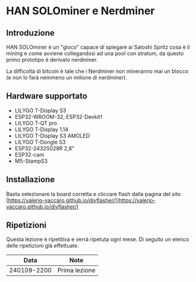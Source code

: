 # HAN SOLOminer e Nerdminer

## Introduzione
HAN SOLOminer è un "gioco" capace di spiegare ai Satoshi Spritz cosa è il mining e come avviene collegandosi ad una pool con stratum, da questo primo prototipo è derivato nerdminer.

La difficoltà di bitcoin è tale che i Nerdminer non mineranno mai un blocco (e non lo farà nemmeno un milione di nerdminer).

## Hardware supportato

- LILYGO T-Display S3 
- ESP32-WROOM-32, ESP32-Devkit1
- LILYGO T-QT pro 
- LILYGO T-Display 1.14 
- LILYGO T-Display S3 AMOLED 
- LILYGO T-Dongle S3 
- ESP32-2432S028R 2,8"
- ESP32-cam 
- M5-StampS3 

## Installazione
Basta selezionare la board corretta e cliccare flash dalla pagina del sito [https://valerio-vaccaro.github.io/diyflasher/](https://valerio-vaccaro.github.io/diyflasher/)

## Ripetizioni
Questa lezione è ripetitiva e verrà ripetuta ogni mese. Di seguito un elenco delle ripetizioni già effettuate.

| Data        | Note                                           |
|-------------|------------------------------------------------|
| 240109-2200 | Prima lezione                                  |
